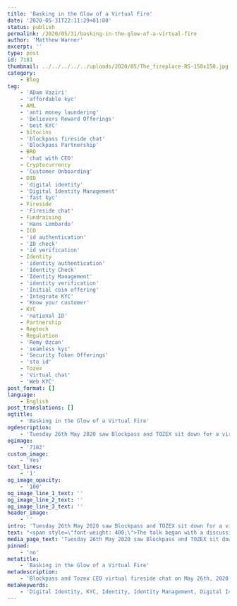 ```yaml
---
title: 'Basking in the Glow of a Virtual Fire'
date: '2020-05-31T22:11:29+01:00'
status: publish
permalink: /2020/05/31/basking-in-the-glow-of-a-virtual-fire
author: 'Matthew Warner'
excerpt: ''
type: post
id: 7181
thumbnail: ../../../../../uploads/2020/05/The_fireplace-RS-150x150.jpg
category:
    - Blog
tag:
    - 'ADam Vaziri'
    - 'affordable kyc'
    - AML
    - 'anti money laundering'
    - 'Believers Reward Offerings'
    - 'best KYC'
    - bitocins
    - 'blockpass fireside chat'
    - 'Blockpass Partnership'
    - BRO
    - 'chat with CEO'
    - Cryptocurrency
    - 'Customer Onboarding'
    - DID
    - 'digital identity'
    - 'Digital Identity Management'
    - 'fast kyc'
    - Fireside
    - 'Fireside chat'
    - Fundraising
    - 'Hans Lombardo'
    - ICO
    - 'id authentication'
    - 'ID check'
    - 'id verification'
    - Identity
    - 'identity authentication'
    - 'Identity Check'
    - 'Identity Management'
    - 'identity verification'
    - 'Initial coin offering'
    - 'Integrate KYC'
    - 'Know your customer'
    - KYC
    - 'national ID'
    - Partnership
    - Regtech
    - Regulation
    - 'Remy Ozcan'
    - 'seamless kyc'
    - 'Security Token Offerings'
    - 'sto id'
    - Tozex
    - 'Virtual chat'
    - 'Web KYC'
post_format: []
language:
    - English
post_translations: []
ogtitle:
    - 'Basking in the Glow of a Virtual Fire'
ogdescription:
    - 'Tuesday 26th May 2020 saw Blockpass and TOZEX sit down for a virtual fireside chat so the two companies could talk about their recent partnership, TOZEX’s latest development and the current state of regulations, crowdfunding, token markets and other areas. Moderated by Hans Lombardo, Blockpass COO, the CEOs of Blockpass and TOZEX, Adam Vaziri and Remy Ozcan, respectively gathered at three different computers in three different countries to come together as one in this time of isolation and discuss current news. '
ogimage:
    - '7182'
custom_image:
    - 'Yes'
text_lines:
    - '1'
og_image_opacity:
    - '100'
og_image_line_1_text: ''
og_image_line_2_text: ''
og_image_line_3_text: ''
header_image:
    - ''
intro: 'Tuesday 26th May 2020 saw Blockpass and TOZEX sit down for a virtual fireside chat so the two companies could talk about their recent partnership, TOZEX’s latest development and the current state of regulations, crowdfunding, token markets and other areas. Moderated by Hans Lombardo, Blockpass COO, the CEOs of Blockpass and TOZEX, Adam Vaziri and Remy Ozcan, respectively gathered at three different computers in three different countries to come together as one in this time of isolation and discuss current news. '
text: "<span style=\"font-weight: 400;\">The talk began with a discussion of TOZEX, it’s origins and its goals. Ozcan described TOZEX as more than just a crypto exchange, being a bridge between primary and secondary market for digital assets, with a vision of providing the infrastructure for a token-based economy built off digital assets. TOZEX would allow entrepreneurs and investors to create, manage and exchange digital assets whilst being fully compliant with the regulatory frameworks around the world, hence TOZEX’s design as a tokenization platform. Ozcan believes that providing various tools to enter into this token based economy will be essential as he predicts that these assets will become the norm within 5 years or less.\_</span>\r\n\r\n<span style=\"font-weight: 400;\">The participants also discussed the importance of regulation in the space, with Vaziri examining the history of cryptocurrency and blockchain regulation from where it began as an unregulated and unknown entity to the current state where regulations are becoming standard following the past few years of regulatory developments. As regulations are so prevalent now, Vaziri explained how the concept of a solid identity solution being core to enabling regulatory compliance and that older, KYC and identity management is sub-par compared to what we need in the modern day with blockchain and cryptocurrency becoming increasingly important. Ozcan agreed with the analysis, pointing out that the industry needs regulation to professionalise and provide structure and to provide a more comfortable framework for everyone involved, with responsibilities and duties for those involved to remain compliant with the latest regulations and directives and facilitate a system which provides protection and safety whilst allowing for the evolution of systems and solutions. Ozcan also gave an overview of three different approaches taken by countries - applying existing regulations to blockchain and crypto, creating customized regulations, or simply to ban the new developments. Ozcan believed that a unique digital identity provides a way for these ecosystems to evolve without issues with regards to regulation, hence TOZEX’s decision to form a strategic partnership with Blockpass so the tokenization solution can provide professional tools to people in the industry whilst remaining compliant.\_</span>\r\n\r\n<span style=\"font-weight: 400;\">The Believer’s Reward Offering - launched the previous day was also discussed. Ozcan described the idea as an idea he hopes will change how blockchain startups can be funded by being the first crowdfunding platform based on stablecoins. Following blockchain values, the system is transparent, automated and immutable, coded onto smart contracts. This method will allow companies to finance their development by borrowing stablecoins from around the world, offering a sustainable alternative method to ICOs and STOs etc as it is designed to avoid ‘pump-and-dump’ issues, limit volatility and foster the growth of the token by treating all contributors equally. Investors can contribute with stablecoins and be fully reimbursed, 50% in the type of stablecoins used and 50% in TOZ tokens, with an additional interest rate depending on the amount invested and the time invested for. The investors can choose each quarter to withdraw tokens, sell them or to continue by staking them and thereby showing their continued confidence in the project. The choice to call the system the Believer’s Reward Offering was made to reflect the rewards reflecting the belief they have in the projects they choose to invest in. The pre-registration for this opened the day before this virtual fireside chat, providing bonuses to early adopters, but the main process will begin officially on 23rd June 2020</span>\r\n\r\n<span style=\"font-weight: 400;\">Lombardo then invited Vaziri to speak about the suitability of TOZEX as a partner for Blockpass. Vaziri then proceeded to the describe the mutually beneficial partnership being formed by the two companies whose goals so closely aligned, with Blockpass aiming to provide a simple and user-friendly solution to avoid the issues by traditional compliance methods, and with TOZEX at the cutting edge of providing new opportunities and pathways through blockchain technology and cryptocurrencies whilst seeking to be fully regulatory compliant. Ozcan added that Blockpass’ ability to simplify investor identification and the KYC process and enabling it to take place in seconds would allow TOZEX to have compliance at the forefront of its solution and would allow its users to create their unique digital identity quickly so they can effortlessly enter and navigate the TOZEX ecosystem.\_</span>\r\n\r\n<span style=\"font-weight: 400;\">The final part of the conversation centered around cypto markets and their performance in the past few months and what might happen over the course of the rest of the year. Vaziri drew some comparisons to other markets and their fluctuations, but looking at how the cryptomarket isn’t necessarily in opposition to financial markets, but is an alternative, and can balance financial markets whilst avoiding manipulation such as quantitative easing. Acknowledging the scope of the question, Vaziri talked about how the economy has changed over the ages, and how we find ourselves at its pinnacle with a diversified economy where all types of economy - physical, digital, crypto etc can coexist. Ozcan expanded, with insight from being an advisor to the European Parliament on the use of blockchain technology, discussing the current coronavirus pandemic, and highlighting that many banks and financial systems - even central banks - are exploring crypto solutions for the many benefits it could bring, including being able to be reactive in the distribution of its money due to the traceability and logging of transactions. Fighting fraud and terrorism financing, knowing where its money is and moving to a cashless society were huge potential advantages for the banks.\_</span>\r\n\r\n<span style=\"font-weight: 400;\">Concluding the virtual fireside chat, Lombardo invited Vazri and Ozcan to impart any final thoughts. Vaziri highlighted the importance of a strategic partner who shares goals so closely and the mutual benefits they can provide each other, hoping Blockpass and TOZEX would be able to continue to work closely and have many more meetings - hopefully eventually in person - to foster the good working partnership. Ozcan thanked Blockpass for its facilitation of easy and quick regulatory compliance and invited people to try TOZEX for free by visiting its website. He hoped the partnership would continue to grow and that the team would be able to attend the Paris Blockchain Summit when it was able to be hosted. </span>"
media_page_text: 'Tuesday 26th May 2020 saw Blockpass and TOZEX sit down for a virtual fireside chat so the two companies could talk about their recent partnership, TOZEX’s latest development and the current state of regulations, crowdfunding, token markets and other areas. Moderated by Hans Lombardo, Blockpass COO, the CEOs of Blockpass and TOZEX, Adam Vaziri and Remy Ozcan, respectively gathered at three different computers in three different countries to come together as one in this time of isolation and discuss current news. '
pinned:
    - 'no'
metatitle:
    - 'Basking in the Glow of a Virtual Fire'
metadescription:
    - 'Blockpass and Tozex CEO virtual fireside chat on May 26th, 2020 to talk about their partnerships and recent crypto markets. Blockpass is now providing KYC solutions to Tozex as a layer of identity verification for customer onboarding. Check it out for their chat! '
metakeywords:
    - 'Digital Identity, KYC, Identity, Identity Management, Digital Identity Management, Fireside, TOZEX, Partnership, Fireside chat, Regulation, Know Your customer, Fast KYC, Seamless KYC, Integrate KYC, Web KYC, know your customer, customer onboarding, AML, anti money laundering, digital identity, identity, DID, best KYC, affordable KYC, regtech, identity verification, identity check, id check, id verification, sto id, BRO, Security Token Offerings, Believers Reward Offerings, ICO, Initial coin offering, bitocins, cryptocurrency, fundraising, national ID, id authentication, identity authentication, blockpass partnership, blockpass fireside chat, chat with CEO, Adam Vaziri, Remy Ozcan, Hans Lombardo, Virtual chat'
---
```

<!DOCTYPE html PUBLIC "-//W3C//DTD HTML 4.0 Transitional//EN" "http://www.w3.org/TR/REC-html40/loose.dtd">
<?xml encoding="UTF-8">
